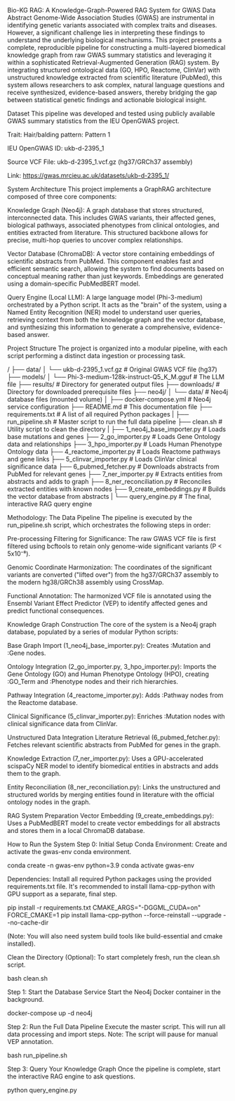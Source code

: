 Bio-KG RAG: A Knowledge-Graph-Powered RAG System for GWAS Data
Abstract
Genome-Wide Association Studies (GWAS) are instrumental in identifying genetic variants associated with complex traits and diseases. However, a significant challenge lies in interpreting these findings to understand the underlying biological mechanisms. This project presents a complete, reproducible pipeline for constructing a multi-layered biomedical knowledge graph from raw GWAS summary statistics and leveraging it within a sophisticated Retrieval-Augmented Generation (RAG) system. By integrating structured ontological data (GO, HPO, Reactome, ClinVar) with unstructured knowledge extracted from scientific literature (PubMed), this system allows researchers to ask complex, natural language questions and receive synthesized, evidence-based answers, thereby bridging the gap between statistical genetic findings and actionable biological insight.

Dataset
This pipeline was developed and tested using publicly available GWAS summary statistics from the IEU OpenGWAS project.

Trait: Hair/balding pattern: Pattern 1

IEU OpenGWAS ID: ukb-d-2395_1

Source VCF File: ukb-d-2395_1.vcf.gz (hg37/GRCh37 assembly)

Link: https://gwas.mrcieu.ac.uk/datasets/ukb-d-2395_1/

System Architecture
This project implements a GraphRAG architecture composed of three core components:

Knowledge Graph (Neo4j): A graph database that stores structured, interconnected data. This includes GWAS variants, their affected genes, biological pathways, associated phenotypes from clinical ontologies, and entities extracted from literature. This structured backbone allows for precise, multi-hop queries to uncover complex relationships.

Vector Database (ChromaDB): A vector store containing embeddings of scientific abstracts from PubMed. This component enables fast and efficient semantic search, allowing the system to find documents based on conceptual meaning rather than just keywords. Embeddings are generated using a domain-specific PubMedBERT model.

Query Engine (Local LLM): A large language model (Phi-3-medium) orchestrated by a Python script. It acts as the "brain" of the system, using a Named Entity Recognition (NER) model to understand user queries, retrieving context from both the knowledge graph and the vector database, and synthesizing this information to generate a comprehensive, evidence-based answer.

Project Structure
The project is organized into a modular pipeline, with each script performing a distinct data ingestion or processing task.

/
├── data/
│   └── ukb-d-2395_1.vcf.gz         # Original GWAS VCF file (hg37)
├── models/
│   └── Phi-3-medium-128k-instruct-Q5_K_M.gguf  # The LLM file
├── results/                        # Directory for generated output files
├── downloads/                      # Directory for downloaded prerequisite files
├── neo4j/
│   └── data/                       # Neo4j database files (mounted volume)
│
├── docker-compose.yml              # Neo4j service configuration
├── README.md                       # This documentation file
├── requirements.txt                # A list of all required Python packages
|
├── run_pipeline.sh                 # Master script to run the full data pipeline
├── clean.sh                        # Utility script to clean the directory
|
├── 1_neo4j_base_importer.py        # Loads base mutations and genes
├── 2_go_importer.py                # Loads Gene Ontology data and relationships
├── 3_hpo_importer.py               # Loads Human Phenotype Ontology data
├── 4_reactome_importer.py          # Loads Reactome pathways and gene links
├── 5_clinvar_importer.py           # Loads ClinVar clinical significance data
├── 6_pubmed_fetcher.py             # Downloads abstracts from PubMed for relevant genes
├── 7_ner_importer.py               # Extracts entities from abstracts and adds to graph
├── 8_ner_reconciliation.py         # Reconciles extracted entities with known nodes
├── 9_create_embeddings.py          # Builds the vector database from abstracts
|
└── query_engine.py                 # The final, interactive RAG query engine

Methodology: The Data Pipeline
The pipeline is executed by the run_pipeline.sh script, which orchestrates the following steps in order:

Pre-processing
Filtering for Significance: The raw GWAS VCF file is first filtered using bcftools to retain only genome-wide significant variants (P < 5x10⁻⁸).

Genomic Coordinate Harmonization: The coordinates of the significant variants are converted ("lifted over") from the hg37/GRCh37 assembly to the modern hg38/GRCh38 assembly using CrossMap.

Functional Annotation: The harmonized VCF file is annotated using the Ensembl Variant Effect Predictor (VEP) to identify affected genes and predict functional consequences.

Knowledge Graph Construction
The core of the system is a Neo4j graph database, populated by a series of modular Python scripts:

Base Graph Import (1_neo4j_base_importer.py): Creates :Mutation and :Gene nodes.

Ontology Integration (2_go_importer.py, 3_hpo_importer.py): Imports the Gene Ontology (GO) and Human Phenotype Ontology (HPO), creating :GO_Term and :Phenotype nodes and their rich hierarchies.

Pathway Integration (4_reactome_importer.py): Adds :Pathway nodes from the Reactome database.

Clinical Significance (5_clinvar_importer.py): Enriches :Mutation nodes with clinical significance data from ClinVar.

Unstructured Data Integration
Literature Retrieval (6_pubmed_fetcher.py): Fetches relevant scientific abstracts from PubMed for genes in the graph.

Knowledge Extraction (7_ner_importer.py): Uses a GPU-accelerated scispaCy NER model to identify biomedical entities in abstracts and adds them to the graph.

Entity Reconciliation (8_ner_reconciliation.py): Links the unstructured and structured worlds by merging entities found in literature with the official ontology nodes in the graph.

RAG System Preparation
Vector Embedding (9_create_embeddings.py): Uses a PubMedBERT model to create vector embeddings for all abstracts and stores them in a local ChromaDB database.

How to Run the System
Step 0: Initial Setup
Conda Environment: Create and activate the gwas-env conda environment.

conda create -n gwas-env python=3.9
conda activate gwas-env

Dependencies: Install all required Python packages using the provided requirements.txt file. It's recommended to install llama-cpp-python with GPU support as a separate, final step.

pip install -r requirements.txt
CMAKE_ARGS="-DGGML_CUDA=on" FORCE_CMAKE=1 pip install llama-cpp-python --force-reinstall --upgrade --no-cache-dir

(Note: You will also need system build tools like build-essential and cmake installed).

Clean the Directory (Optional): To start completely fresh, run the clean.sh script.

bash clean.sh

Step 1: Start the Database Service
Start the Neo4j Docker container in the background.

docker-compose up -d neo4j

Step 2: Run the Full Data Pipeline
Execute the master script. This will run all data processing and import steps. Note: The script will pause for manual VEP annotation.

bash run_pipeline.sh

Step 3: Query Your Knowledge Graph
Once the pipeline is complete, start the interactive RAG engine to ask questions.

python query_engine.py
